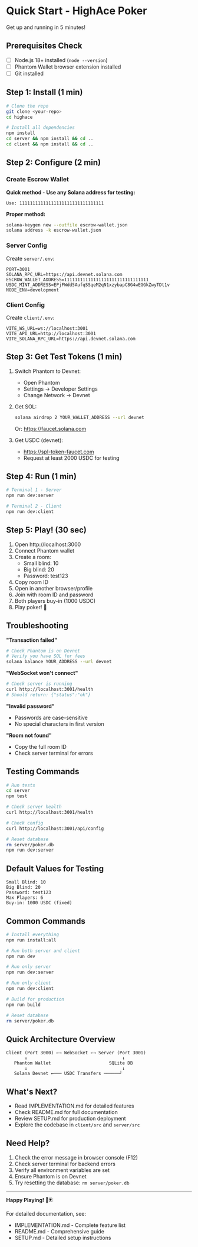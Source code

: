 # Quick Start - HighAce Poker

Get up and running in 5 minutes!

## Prerequisites Check

- [ ] Node.js 18+ installed (`node --version`)
- [ ] Phantom Wallet browser extension installed
- [ ] Git installed

## Step 1: Install (1 min)

```bash
# Clone the repo
git clone <your-repo>
cd highace

# Install all dependencies
npm install
cd server && npm install && cd ..
cd client && npm install && cd ..
```

## Step 2: Configure (2 min)

### Create Escrow Wallet

**Quick method - Use any Solana address for testing:**
```
Use: 11111111111111111111111111111111
```

**Proper method:**
```bash
solana-keygen new --outfile escrow-wallet.json
solana address -k escrow-wallet.json
```

### Server Config

Create `server/.env`:
```env
PORT=3001
SOLANA_RPC_URL=https://api.devnet.solana.com
ESCROW_WALLET_ADDRESS=11111111111111111111111111111111
USDC_MINT_ADDRESS=EPjFWdd5AufqSSqeM2qN1xzybapC8G4wEGGkZwyTDt1v
NODE_ENV=development
```

### Client Config

Create `client/.env`:
```env
VITE_WS_URL=ws://localhost:3001
VITE_API_URL=http://localhost:3001
VITE_SOLANA_RPC_URL=https://api.devnet.solana.com
```

## Step 3: Get Test Tokens (1 min)

1. Switch Phantom to Devnet:
   - Open Phantom
   - Settings → Developer Settings
   - Change Network → Devnet

2. Get SOL:
   ```bash
   solana airdrop 2 YOUR_WALLET_ADDRESS --url devnet
   ```
   Or: https://faucet.solana.com

3. Get USDC (devnet):
   - https://spl-token-faucet.com
   - Request at least 2000 USDC for testing

## Step 4: Run (1 min)

```bash
# Terminal 1 - Server
npm run dev:server

# Terminal 2 - Client  
npm run dev:client
```

## Step 5: Play! (30 sec)

1. Open http://localhost:3000
2. Connect Phantom wallet
3. Create a room:
   - Small blind: 10
   - Big blind: 20
   - Password: test123
4. Copy room ID
5. Open in another browser/profile
6. Join with room ID and password
7. Both players buy-in (1000 USDC)
8. Play poker! 🎰

## Troubleshooting

**"Transaction failed"**
```bash
# Check Phantom is on Devnet
# Verify you have SOL for fees
solana balance YOUR_ADDRESS --url devnet
```

**"WebSocket won't connect"**
```bash
# Check server is running
curl http://localhost:3001/health
# Should return: {"status":"ok"}
```

**"Invalid password"**
- Passwords are case-sensitive
- No special characters in first version

**"Room not found"**
- Copy the full room ID
- Check server terminal for errors

## Testing Commands

```bash
# Run tests
cd server
npm test

# Check server health
curl http://localhost:3001/health

# Check config
curl http://localhost:3001/api/config

# Reset database
rm server/poker.db
npm run dev:server
```

## Default Values for Testing

```
Small Blind: 10
Big Blind: 20
Password: test123
Max Players: 6
Buy-in: 1000 USDC (fixed)
```

## Common Commands

```bash
# Install everything
npm run install:all

# Run both server and client
npm run dev

# Run only server
npm run dev:server

# Run only client
npm run dev:client

# Build for production
npm run build

# Reset database
rm server/poker.db
```

## Quick Architecture Overview

```
Client (Port 3000) ←→ WebSocket ←→ Server (Port 3001)
       ↓                                    ↓
   Phantom Wallet                      SQLite DB
       ↓                                    ↓
   Solana Devnet ←─── USDC Transfers ──────┘
```

## What's Next?

- Read IMPLEMENTATION.md for detailed features
- Check README.md for full documentation
- Review SETUP.md for production deployment
- Explore the codebase in `client/src` and `server/src`

## Need Help?

1. Check the error message in browser console (F12)
2. Check server terminal for backend errors
3. Verify all environment variables are set
4. Ensure Phantom is on Devnet
5. Try resetting the database: `rm server/poker.db`

---

**Happy Playing! 🎲🃏**

For detailed documentation, see:
- IMPLEMENTATION.md - Complete feature list
- README.md - Comprehensive guide
- SETUP.md - Detailed setup instructions

